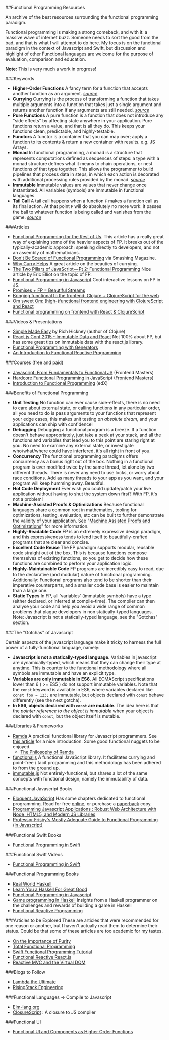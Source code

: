 ##Functional Programming Resources

An archive of the best resources surrounding the functional programming paradigm.

Functional programming is making a strong comeback, and with it: a massive wave of internet buzz. Someone needs to sort the good from the bad, and that is what I will attempt to do here.
My focus is on the functional paradigm in the context of Javascript and Swift, but discussion and highlight of other Functional languages are welcome for the purpose of evaluation, comparison and education.

**Note:** This is very much a work in progress!

###Keywords

- **Higher-Order Functions** A fancy term for a function that accepts another function as an argument. *[source](http://www.quora.com/What-is-a-simple-explanation-of-higher-order-functions-and-callbacks-in-JavaScript)*
- **Currying** Currying is the process of transforming a function that takes multiple arguments into a function that takes just a single argument and returns another function if any arguments are still needed. *[source](http://tech.pro/tutorial/2011/functional-javascript-part-4-function-currying)*
- **Pure Functions** A pure function is a function that does not introduce any "side effects" by affecting state anywhere in your application. Pure functions return a value, and that is all they do. This keeps your functions clean, predictable, and highly-testable.
- **Functors** A functor is a container that you can map over; apply a function to its contents & return a new container with results. e.g. JS Arrays.
- **Monad** In functional programming, a monad is a structure that represents computations defined as sequences of steps: a type with a monad structure defines what it means to chain operations, or nest functions of that type together. This allows the programmer to build pipelines that process data in steps, in which each action is decorated with additional processing rules provided by the monad. *[source](http://en.wikipedia.org/wiki/Monad_%28functional_programming%29)*
- **Immutable** Immutable values are values that never change once instantiated. All variables (symbols) are immutable in functional languages.
- **Tail Call** A tail call happens when a function `F` makes a function call as its final action. At that point `F` will do absolutely no more work: it passes the ball to whatever function is being called and vanishes from the game. *[source](http://duartes.org/gustavo/blog/post/tail-calls-optimization-es6/)*

###Articles

- [Functional Programming for the Rest of Us](http://www.defmacro.org/ramblings/fp.html). This article has a really great way of explaining some of the heavier aspects of FP. It breaks out of the typically-academic approach; speaking directly to developers, and not an assembly of mathematicians.
- [Don't Be Scared of Functional Programming](http://www.smashingmagazine.com/2014/07/02/dont-be-scared-of-functional-programming/) via Smashing Magazine.
- [Why Curry Helps](http://hughfdjackson.com/javascript/why-curry-helps/) A great article on the beauties of currying.
- [The Two Pillars of JavaScript — Pt 2: Functional Programming](https://medium.com/javascript-scene/the-two-pillars-of-javascript-pt-2-functional-programming-a63aa53a41a4) Nice article by Eric Elliot on the topic of FP.
- [Functional Programming in Javascript](http://jhusain.github.io/learnrx/) Cool interactive lessons on FP in JS.
- [Promises + FP = Beautiful Streams ](http://tech.pro/blog/6888/promises--fp--beautiful-streams)
- [Bringing functional to the frontend: Clojure + ClojureScript for the web](http://blog.getprismatic.com/bringing-functional-to-the-frontend-clojure-clojurescript-for-the-web/)
- [Om sweet Om: (high-)functional frontend engineering with ClojureScript and React](http://blog.getprismatic.com/om-sweet-om-high-functional-frontend-engineering-with-clojurescript-and-react/)
- [Functional programming on frontend with React & ClojureScript](http://blog.scalac.io/2015/04/02/clojurescript-reactjs-reagent.html)

###Videos & Presentations

- [Simple Made Easy](http://www.infoq.com/presentations/Simple-Made-Easy) by Rich Hickney (author of Clojure)
- [React.js Conf 2015 - Immutable Data and React](https://www.youtube.com/watch?v=I7IdS-PbEgI) Not 100% about FP, but has some great tips on immutable data with the react.js library.
- [Functional Programming with Generators](https://www.youtube.com/watch?v=B2ASp0jb6FY)
- [An Introduction to Functional Reactive Programming](https://www.youtube.com/watch?v=ZOCCzDNsAtI)

###Courses (free and paid)

- [Javascript: From Fundamentals to Functional JS](https://frontendmasters.com/courses/js-fundamentals-to-functional/) (Frontend Masters)
- [Hardcore Functional Programming in JavaScript](https://frontendmasters.com/courses/functional-javascript/) (Frontend Masters)
- [Introduction to Functional Programming](https://www.edx.org/course/introduction-functional-programming-delftx-fp101x#.VQaxMmTkcme) (edX)

###Benefits of Functional Programming

- **Unit Testing** No function can ever cause side-effects, there is no need to care about external state, or calling functions in any particular order, all you need to do is pass arguments to your functions that represent your edge cases, this makes unit testing *an absolute dream*, and your applications can ship with confidence!
- **Debugging** Debugging a functional program is a breeze. If a function doesn't behave appropriately, just take a peek at your stack, and all the functions and variables that lead you to this point are staring right at you. No need to examine any external state, or investigate who/what/where could have interfered, it's all right in front of you.
- **Concurrency** The functional programming paradigms offers concurrency as a bonus right out of the box. Nothing in a functional program is ever modified twice by the same thread, let alone by two different threads. There is never any need to use locks, or worry about race conditions. Add as many threads to your app as you want, and your program will keep humming away. Beautiful.
- **Hot Code Deployment** Ever wish you could update/patch your live application without having to shut the system down first? With FP, it's not a problem!
- **Machine-Assisted Proofs & Optimizations** Because functional languages share a common root in mathematics, tooling for optimizations, testing, evaluation, etc can be built to further demonstrate the validity of your application. See "[Machine Assisted Proofs and Optimizations](http://www.defmacro.org/ramblings/fp.html)" for more information.
- **Highly-Readable Code** FP is an extremely expressive design paradigm, and this expressiveness tends to lend itself to beautifully-crafted programs that are clear and concise.
- **Excellent Code Reuse** The FP paradigm supports modular, reusable code straight out of the box. This is because functions compose themselves of existing functions, so you get to decide how these functions are combined to perform your application logic.
- **Highly-Maintainable Code** FP programs are incredibly easy to read, due to the declarative (and modular) nature of functional programming. Additionally: Functional programs also tend to be shorter than their imperative counterparts, and a smaller code base is easier to maintain than a large one.
- **Static Types** In FP, all 'variables' (immutable symbols) have a type (either declared, or inferred at compile-time). The compiler can then analyse your code and help you avoid a wide range of common problems that plague developers in non statically-typed languages. Note: Javascript is not a statically-typed language, see the "Gotchas" section.

###The "Gotchas" of Javascript

Certain aspects of the javascript language make it tricky to harness the full power of a fully-functional language, namely:

- **Javascript is not a statically-typed language.** Variables in javascript are dynamically-typed, which means that they can change their type at anytime. This is counter to the functional methodology where all symbols are immutable and have an explicit type.
- **Variables are only immutable in ES6.** All ECMAScript specifications lower than 6 ( >= ES5 ) do not support immutable variables. Note that the `const` keyword is available in ES6, where variables declared like `const foo = 123;` are immutable, but objects declared with `const` behave differently (see the next gotcha).
- **In ES6, objects declared with `const` are mutable**. The idea here is that the *pointer reference to the object is immutable* when your object is declared with `const`, but the object itself is mutable.

###Libraries & Frameworks

- [Ramda](http://ramdajs.com/) A practical functional library for Javascript programmers. See [this article](http://developer.telerik.com/featured/practical-functional-javascript-ramda/) for a nice introduction. Some good functional nuggets to be enjoyed.
  - [The Philosophy of Ramda](http://fr.umio.us/the-philosophy-of-ramda/)
- [functionaljs](http://functionaljs.com/) A functional JavaScript library. It facilitates currying and point-free / tacit programming and this methodology has been adhered to from the ground up.
- [immutable.js](https://github.com/facebook/immutable-js) Not entirely-functional, but shares a lot of the same concepts with functional design, namely the immutability of data.

###Functional Javascript Books

- [Eloquent JavaScript](http://eloquentjavascript.net/) Has some chapters dedicated to functional programming. Read for free [online](http://eloquentjavascript.net/), or purchase a [paperback](http://www.amazon.com/gp/product/1593275846/ref=as_li_qf_sp_asin_il_tl?ie=UTF8&camp=1789&creative=9325&creativeASIN=1593275846&linkCode=as2&tag=marijhaver-20&linkId=VPXXXSRYC5COG5R5) copy.
- [Programming Javascript Applications : Robust Web Architecture with Node, HTML5, and Modern JS Libraries](http://www.amazon.com/Programming-JavaScript-Applications-Architecture-Libraries/dp/1491950293/ref=sr_1_1?s=books&ie=UTF8&qid=1426178193&sr=1-1&keywords=Eric+Elliot)
- [Professor Frisby's Mostly Adequate Guide to Functional Programming (in Javascript)](https://github.com/DrBoolean/mostly-adequate-guide)

###Functional Swift Books

- [Functional Programming in Swift](http://www.objc.io/books/)

###Functional Swift Videos

- [Functional Programming in Swift](https://realm.io/news/functional-programming-swift-chris-eidhof/)

###Functional Programming Books

- [Real World Haskell](http://book.realworldhaskell.org/)
- [Learn You a Haskell For Great Good](http://learnyouahaskell.com/)
- [Functional Programming in Javascript](http://www.amazon.com/Functional-Programming-JavaScript-Dan-Mantyla/dp/1784398225/ref=pd_sim_sbs_14_2?ie=UTF8&refRID=0VWN3N2HTT3XT9VPZFSB)
- [Game programming in Haskell](https://leanpub.com/gameinhaskell) Insights from a Haskell programmer on the challenges and rewards of building a game in Haskell
- [Functional Reactive Programming](http://manning.com/blackheath/)

###Articles to be Explored
These are articles that were recommended for one reason or another, but I haven't actually read them to determine their status. Could be that some of these articles are too academic for my tastes.

- [On the Importance of Purity](http://higherlogics.blogspot.pt/2007/10/on-importance-of-purity.html)
- [Total Functional Programming](http://www.eis.mdx.ac.uk/staffpages/dat/sblp1.pdf)
- [Swift Functional Programming Tutorial](http://www.raywenderlich.com/82599/swift-functional-programming-tutorial)
- [Functional Reactive React.js](https://medium.com/@garychambers108/functional-reactive-react-js-b04a8d97a540)
- [Reactive MVC and the Virtual DOM](http://futurice.com/blog/reactive-mvc-and-the-virtual-dom)


###Blogs to Follow

- [Lambda the Ultimate](http://lambda-the-ultimate.org/)
- [RisingStack Engineering](http://blog.risingstack.com/)

###Functional Languages -> Compile to Javascript

- [Elm-lang.org](http://elm-lang.org/)
- [ClosureScript](https://github.com/clojure/clojurescript) : A closure to JS compiler

###Functional UI

- [Functional UI and Components as Higher Order Functions](http://blog.risingstack.com/functional-ui-and-components-as-higher-order-functions/)

